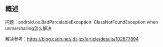 ## 概述





问题：android.os.BadParcelableException: ClassNotFoundException when unmarshalling怎么解决

解决参考：https://blog.csdn.net/jdsjlzx/article/details/102877894